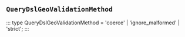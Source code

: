 ## `QueryDslGeoValidationMethod`
:::
type QueryDslGeoValidationMethod = 'coerce' | 'ignore_malformed' | 'strict';
:::
